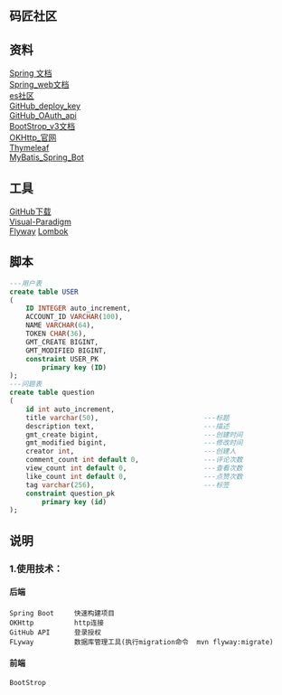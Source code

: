 ## 码匠社区

## 资料
[Spring 文档](https://spring.io/guides)        
[Spring_web文档](https://spring.io/guides/gs/serving-web-content/)         
[es社区](https://elasticsearch.cn/explore/category-2)      
[GitHub_deploy_key](https://developer.github.com/v3/guides/managing-deploy-keys/#deploy-keys)        
[GitHub_OAuth_api](https://developer.github.com/apps/building-oauth-apps/creating-an-oauth-app/)        
[BootStrop_v3文档](https://getbootstrap.com/docs/3.3/components/#navbar)  
[OKHttp_官网](https://square.github.io/okhttp/)      
[Thymeleaf](https://www.thymeleaf.org/doc/tutorials/3.0/usingthymeleaf.html) 	
[MyBatis_Spring_Bot](http://www.mybatis.org/spring-boot-starter/mybatis-spring-boot-autoconfigure/index.html)
## 工具
[GitHub下载](https://git-scm.com/download)        
[Visual-Paradigm](https://www.visual-paradigm.com)      
[Flyway](https://flywaydb.org/getstarted/firststeps/maven)
[Lombok](https://www.projectlombok.org/)
##  脚本
```sql
---用户表
create table USER
(
	ID INTEGER auto_increment,
	ACCOUNT_ID VARCHAR(100),
	NAME VARCHAR(64),
	TOKEN CHAR(36),
	GMT_CREATE BIGINT,
	GMT_MODIFIED BIGINT,
	constraint USER_PK
		primary key (ID)
);
---问题表
create table question
(
	id int auto_increment,
	title varchar(50),                          ---标题
	description text,                           ---描述
	gmt_create bigint,                          ---创建时间
	gmt_modified bigint,                        ---修改时间
	creator int,                                ---创建人
	comment_count int default 0,                ---评论次数
	view_count int default 0,                   ---查看次数
	like_count int default 0,                   ---点赞次数
	tag varchar(256),                           ---标签
	constraint question_pk
		primary key (id)
);

```

##  说明 
### 1.使用技术：
#### 后端 
    Spring Boot     快速构建项目
    OKHttp          http连接
    GitHub API      登录授权
    FLyway          数据库管理工具(执行migration命令  mvn flyway:migrate)
#### 前端
    BootStrop
 

